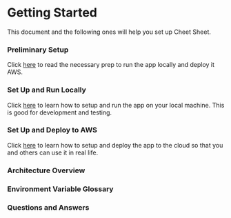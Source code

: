 # Getting Started

This document and the following ones will help you set up Cheet Sheet.

### Preliminary Setup
Click [here](/docs/setup.md) to read the necessary prep to run the app locally and deploy it AWS.

### Set Up and Run Locally
Click [here](/docs/set-up-locally.md) to learn how to setup and run the app on your local machine. This is good for development and testing.

### Set Up and Deploy to AWS
Click [here](/docs/set-up-remote.md) to learn how to setup and deploy the app to the cloud so that you and others can use it in real life.

### Architecture Overview

### Environment Variable Glossary

### Questions and Answers
